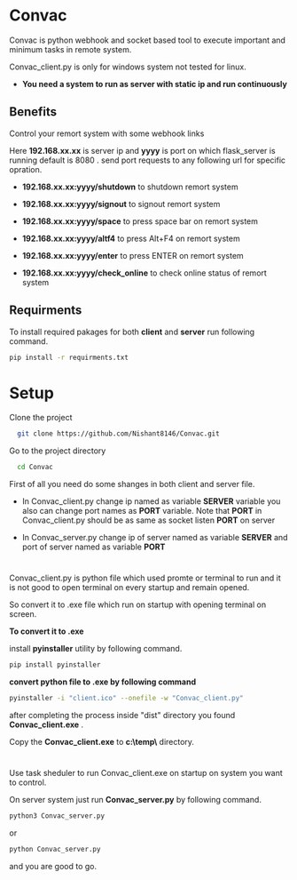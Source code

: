 
# Convac

Convac is python webhook and socket based tool to execute important and minimum tasks in remote system.

Convac_client.py is only for windows system not tested for linux.

* **You need a system to run as server with static ip and run continuously** 



## Benefits

Control your remort system with some webhook links

Here **192.168.xx.xx** is server ip and **yyyy** is port on which flask_server is running default is 8080 .
send port requests to any following url for specific opration.

* **192.168.xx.xx:yyyy/shutdown** to shutdown remort system

* **192.168.xx.xx:yyyy/signout** to signout remort system

* **192.168.xx.xx:yyyy/space** to press space bar on remort system 

* **192.168.xx.xx:yyyy/altf4** to press Alt+F4 on remort system

* **192.168.xx.xx:yyyy/enter** to press ENTER on remort system

* **192.168.xx.xx:yyyy/check_online** to check online status of remort system


## Requirments

To install required pakages for both **client** and **server** run following command.
```bash
pip install -r requirments.txt
```
# Setup
Clone the project

```bash
  git clone https://github.com/Nishant8146/Convac.git
```

Go to the project directory

```bash
  cd Convac
```

First of all you need do some shanges in both client and server file.

* In Convac_client.py change ip named as variable **SERVER** variable you also can change port names as **PORT** variable.
Note that **PORT** in Convac_client.py should be as same as socket listen **PORT** on server

* In Convac_server.py change ip of server named as variable **SERVER** and port of server named as variable **PORT** 

# 
Convac_client.py is python file which used promte or terminal to run and it is not good to open terminal on every startup and remain opened.

So convert it to .exe file which run on startup with opening terminal on screen.

**To convert it to .exe**

install **pyinstaller** utility by following command. 
```bash
pip install pyinstaller
```

**convert python file to .exe by following command**
```bash
pyinstaller -i "client.ico" --onefile -w "Convac_client.py"
```
after completing the process inside "dist" directory you found **Convac_client.exe** .

Copy the **Convac_client.exe** to  **c:\temp\\** directory.

#
Use task sheduler to run Convac_client.exe on startup on system you want to control.

On server system just run **Convac_server.py** by following command.
```bash
python3 Convac_server.py

```
or
```bash
python Convac_server.py
```

and you are good to go.
